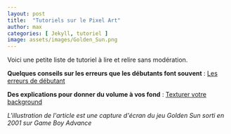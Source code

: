 ```yaml
---
layout: post
title:  "Tutoriels sur le Pixel Art"
author: max
categories: [ Jekyll, tutoriel ]
image: assets/images/Golden_Sun.png
---
```

Voici une petite liste de tutoriel à lire et relire sans modération.

**Quelques conseils sur les erreurs que les débutants font souvent** : <a class="nav-link highlight" target="blank" href="http://androidarts.com/pixtut/pixelart.htm">Les erreurs de débutant</a>

**Des explications pour donner du volume à vos fond** : <a class="nav-link highlight" target="blank" href="https://www.minecraftforum.net/forums/mapping-and-modding-java-edition/resource-packs/resource-pack-discussion/1254358-pixel-art-texturing-explained">Texturer votre background</a>

*L'illustration de l'article est une capture d'écran du jeu Golden Sun sorti en 2001 sur Game Boy Advance*
<!--stackedit_data:
eyJoaXN0b3J5IjpbMjc0MzgyMzQ5LDE3NzQ4Nzc3MDYsOTg3OD
Q1NjY2LDE0MTcwNzUwMDddfQ==
-->